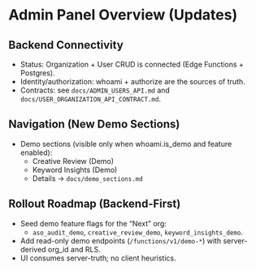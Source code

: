 # Admin Panel Overview (Updates)

## Backend Connectivity
- Status: Organization + User CRUD is connected (Edge Functions + Postgres).
- Identity/authorization: whoami + authorize are the sources of truth.
- Contracts: see `docs/ADMIN_USERS_API.md` and `docs/USER_ORGANIZATION_API_CONTRACT.md`.

## Navigation (New Demo Sections)
- Demo sections (visible only when whoami.is_demo and feature enabled):
  - Creative Review (Demo)
  - Keyword Insights (Demo)
  - Details → `docs/demo_sections.md`

## Rollout Roadmap (Backend-First)
- Seed demo feature flags for the “Next” org:
  - `aso_audit_demo`, `creative_review_demo`, `keyword_insights_demo`.
- Add read-only demo endpoints (`/functions/v1/demo-*`) with server-derived org_id and RLS.
- UI consumes server-truth; no client heuristics.
